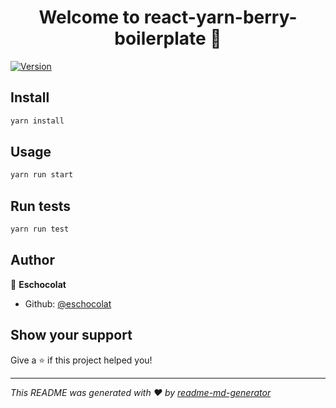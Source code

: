 <h1 align="center">Welcome to react-yarn-berry-boilerplate 👋</h1>
<p>
  <a href="https://www.npmjs.com/package/react-css-utils" target="_blank">
    <img alt="Version" src="https://img.shields.io/npm/v/react-css-utils.svg">
  </a>
</p>

## Install

```sh
yarn install
```

## Usage

```sh
yarn run start
```

## Run tests

```sh
yarn run test
```

## Author

👤 **Eschocolat**

* Github: [@eschocolat](https://github.com/eschocolat)

## Show your support

Give a ⭐️ if this project helped you!

***
_This README was generated with ❤️ by [readme-md-generator](https://github.com/kefranabg/readme-md-generator)_

